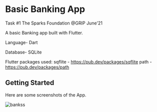 # Basic Banking App

Task #1 The Sparks Foundation @GRIP June'21

A basic Banking app built with Flutter.

Language- Dart

Database- SQLite

Flutter packages used:
sqflite - https://pub.dev/packages/sqflite
path - https://pub.dev/packages/path

## Getting Started

Here are some screenshots of the App.

![bankss](https://user-images.githubusercontent.com/50909936/121784899-5be26100-cbd4-11eb-8a31-dc32467007a3.png)
